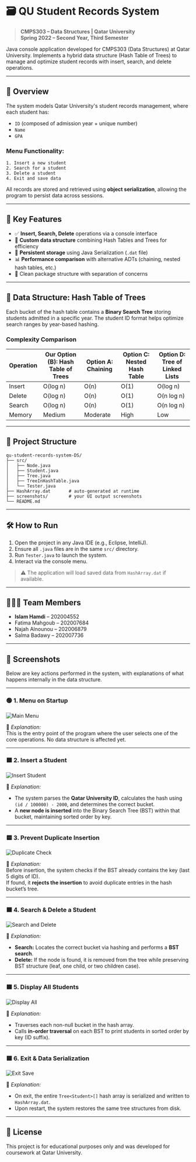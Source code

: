 # 🗃️ QU Student Records System

> **CMPS303 – Data Structures | Qatar University**  
> **Spring 2022 – Second Year, Third Semester**

Java console application developed for CMPS303 (Data Structures) at Qatar University. Implements a hybrid data structure (Hash Table of Trees) to manage and optimize student records with insert, search, and delete operations.

---

## 📌 Overview

The system models Qatar University's student records management, where each student has:
- `ID` (composed of admission year + unique number)
- `Name`
- `GPA`

### Menu Functionality:
```
1. Insert a new student  
2. Search for a student  
3. Delete a student  
4. Exit and save data
```

All records are stored and retrieved using **object serialization**, allowing the program to persist data across sessions.

---

## 🚀 Key Features

- ✅ **Insert, Search, Delete** operations via a console interface  
- 🧠 **Custom data structure** combining Hash Tables and Trees for efficiency  
- 💾 **Persistent storage** using Java Serialization (`.dat` file)  
- 📊 **Performance comparison** with alternative ADTs (chaining, nested hash tables, etc.)  
- 📂 Clean package structure with separation of concerns  

---

## 🧠 Data Structure: Hash Table of Trees

Each bucket of the hash table contains a **Binary Search Tree** storing students admitted in a specific year. The student ID format helps optimize search ranges by year-based hashing.

### Complexity Comparison

| Operation | Our Option (B): Hash Table of Trees | Option A: Chaining | Option C: Nested Hash Table | Option D: Tree of Linked Lists |
|-----------|--------------------------------------|--------------------|-----------------------------|--------------------------------|
| Insert    | O(log n)                             | O(n)               | O(1)                        | O(log n)                       |
| Delete    | O(log n)                             | O(n)               | O(1)                        | O(n log n)                     |
| Search    | O(log n)                             | O(n)               | O(1)                        | O(n log n)                     |
| Memory    | Medium                               | Moderate           | High                        | Low                            |

---

## 📁 Project Structure

```
qu-student-records-system-DS/
├── src/
│   ├── Node.java
│   ├── Student.java
│   ├── Tree.java
│   ├── TreeInHashTable.java
│   └── Tester.java
├── HashArray.dat       # auto-generated at runtime
├── screenshots/        # your UI output screenshots
└── README.md

```

---

## 🛠 How to Run

1. Open the project in any Java IDE (e.g., Eclipse, IntelliJ).
2. Ensure all `.java` files are in the same `src/` directory.
3. Run `Tester.java` to launch the system.
4. Interact via the console menu.

> ⚠️ The application will load saved data from `HashArray.dat` if available.

---

## 👨🏻‍💻 Team Members

- **Islam Hamdi** – 202004552  
- Fatima Mahgoub – 202007684  
- Najah Alnounou – 202006879  
- Salma Badawy – 202007736  

---

## 📸 Screenshots

Below are key actions performed in the system, with explanations of what happens internally in the data structure.

---

### 🟢 1. Menu on Startup

![Main Menu](screenshots/main-menu.png)

🧠 *Explanation:*  
This is the entry point of the program where the user selects one of the core operations. No data structure is affected yet.

---

### 🟩 2. Insert a Student

![Insert Student](screenshots/insert-student.png)

🧠 *Explanation:*  
- The system parses the **Qatar University ID**, calculates the hash using `(id / 100000) - 2000`, and determines the correct bucket.
- A **new node is inserted** into the Binary Search Tree (BST) within that bucket, maintaining sorted order by key.

---

### 🟨 3. Prevent Duplicate Insertion

![Duplicate Check](screenshots/duplicate-check.png)

🧠 *Explanation:*  
Before insertion, the system checks if the BST already contains the key (last 5 digits of ID).  
If found, it **rejects the insertion** to avoid duplicate entries in the hash bucket’s tree.

---

### 🟦 4. Search & Delete a Student

![Search and Delete](screenshots/search-delete.png)

🧠 *Explanation:*  
- **Search:** Locates the correct bucket via hashing and performs a **BST search**.
- **Delete:** If the node is found, it is removed from the tree while preserving BST structure (leaf, one child, or two children case).

---

### 🟪 5. Display All Students

![Display All](screenshots/display-all.png)

🧠 *Explanation:*  
- Traverses each non-null bucket in the hash array.
- Calls **in-order traversal** on each BST to print students in sorted order by key (ID suffix).

---

### 🟥 6. Exit & Data Serialization

![Exit Save](screenshots/exit-save.png)

🧠 *Explanation:*  
- On exit, the entire `Tree<Student>[]` hash array is serialized and written to `HashArray.dat`.
- Upon restart, the system restores the same tree structures from disk.

---

## 📜 License

This project is for educational purposes only and was developed for coursework at Qatar University.
